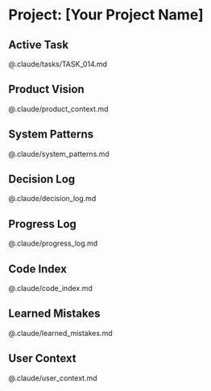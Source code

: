 # Project: [Your Project Name]

## Active Task
@.claude/tasks/TASK_014.md
<!-- IMPORTANT: Never edit this file to mark a task complete. Use /complete-task command instead. -->

## Product Vision
@.claude/product_context.md

## System Patterns
@.claude/system_patterns.md

## Decision Log
@.claude/decision_log.md

## Progress Log
@.claude/progress_log.md

## Code Index
@.claude/code_index.md

## Learned Mistakes
@.claude/learned_mistakes.md

## User Context
@.claude/user_context.md


